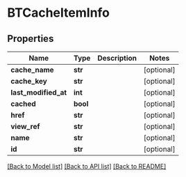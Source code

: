 # BTCacheItemInfo

## Properties
Name | Type | Description | Notes
------------ | ------------- | ------------- | -------------
**cache_name** | **str** |  | [optional] 
**cache_key** | **str** |  | [optional] 
**last_modified_at** | **int** |  | [optional] 
**cached** | **bool** |  | [optional] 
**href** | **str** |  | [optional] 
**view_ref** | **str** |  | [optional] 
**name** | **str** |  | [optional] 
**id** | **str** |  | [optional] 

[[Back to Model list]](../README.md#documentation-for-models) [[Back to API list]](../README.md#documentation-for-api-endpoints) [[Back to README]](../README.md)


